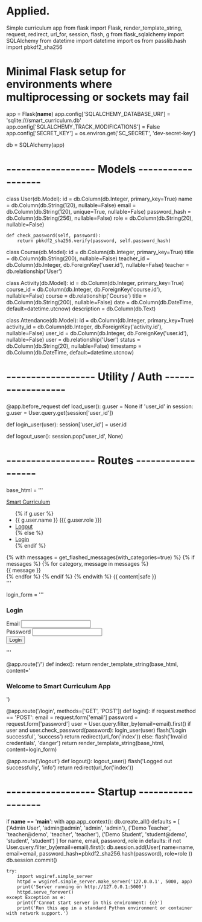 # Applied.
Simple curriculum app
from flask import Flask, render_template_string, request, redirect, url_for, session, flash, g
from flask_sqlalchemy import SQLAlchemy
from datetime import datetime
import os
from passlib.hash import pbkdf2_sha256

# Minimal Flask setup for environments where multiprocessing or sockets may fail
app = Flask(__name__)
app.config['SQLALCHEMY_DATABASE_URI'] = 'sqlite:///smart_curriculum.db'
app.config['SQLALCHEMY_TRACK_MODIFICATIONS'] = False
app.config['SECRET_KEY'] = os.environ.get('SC_SECRET', 'dev-secret-key')

db = SQLAlchemy(app)

# ------------------ Models ------------------

class User(db.Model):
    id = db.Column(db.Integer, primary_key=True)
    name = db.Column(db.String(120), nullable=False)
    email = db.Column(db.String(120), unique=True, nullable=False)
    password_hash = db.Column(db.String(256), nullable=False)
    role = db.Column(db.String(20), nullable=False)

    def check_password(self, password):
        return pbkdf2_sha256.verify(password, self.password_hash)

class Course(db.Model):
    id = db.Column(db.Integer, primary_key=True)
    title = db.Column(db.String(200), nullable=False)
    teacher_id = db.Column(db.Integer, db.ForeignKey('user.id'), nullable=False)
    teacher = db.relationship('User')

class Activity(db.Model):
    id = db.Column(db.Integer, primary_key=True)
    course_id = db.Column(db.Integer, db.ForeignKey('course.id'), nullable=False)
    course = db.relationship('Course')
    title = db.Column(db.String(200), nullable=False)
    date = db.Column(db.DateTime, default=datetime.utcnow)
    description = db.Column(db.Text)

class Attendance(db.Model):
    id = db.Column(db.Integer, primary_key=True)
    activity_id = db.Column(db.Integer, db.ForeignKey('activity.id'), nullable=False)
    user_id = db.Column(db.Integer, db.ForeignKey('user.id'), nullable=False)
    user = db.relationship('User')
    status = db.Column(db.String(20), nullable=False)
    timestamp = db.Column(db.DateTime, default=datetime.utcnow)

# ------------------ Utility / Auth ------------------

@app.before_request
def load_user():
    g.user = None
    if 'user_id' in session:
        g.user = User.query.get(session['user_id'])

def login_user(user):
    session['user_id'] = user.id

def logout_user():
    session.pop('user_id', None)

# ------------------ Routes ------------------

base_html = '''
<!doctype html>
<html>
<head>
  <meta charset="utf-8">
  <meta name="viewport" content="width=device-width, initial-scale=1">
  <title>Smart Curriculum</title>
  <link href="https://cdn.jsdelivr.net/npm/bootstrap@5.3.0/dist/css/bootstrap.min.css" rel="stylesheet">
</head>
<body>
<nav class="navbar navbar-expand-lg navbar-light bg-light mb-4">
  <div class="container-fluid">
    <a class="navbar-brand" href="{{ url_for('index') }}">Smart Curriculum</a>
    <div class="collapse navbar-collapse">
      <ul class="navbar-nav ms-auto">
        {% if g.user %}
          <li class="nav-item"><a class="nav-link">{{ g.user.name }} ({{ g.user.role }})</a></li>
          <li class="nav-item"><a class="nav-link" href="{{ url_for('logout') }}">Logout</a></li>
        {% else %}
          <li class="nav-item"><a class="nav-link" href="{{ url_for('login') }}">Login</a></li>
        {% endif %}
      </ul>
    </div>
  </div>
</nav>
<div class="container">
  {% with messages = get_flashed_messages(with_categories=true) %}
    {% if messages %}
      {% for category, message in messages %}
        <div class="alert alert-{{ category }}">{{ message }}</div>
      {% endfor %}
    {% endif %}
  {% endwith %}
  {{ content|safe }}
</div>
</body>
</html>
'''

login_form = '''
<h3>Login</h3>
<form method="POST">
  <div class="mb-3">
    <label>Email</label>
    <input type="email" name="email" class="form-control" required>
  </div>
  <div class="mb-3">
    <label>Password</label>
    <input type="password" name="password" class="form-control" required>
  </div>
  <button type="submit" class="btn btn-primary">Login</button>
</form>
'''

@app.route('/')
def index():
    return render_template_string(base_html, content='<h3>Welcome to Smart Curriculum App</h3>')

@app.route('/login', methods=['GET', 'POST'])
def login():
    if request.method == 'POST':
        email = request.form['email']
        password = request.form['password']
        user = User.query.filter_by(email=email).first()
        if user and user.check_password(password):
            login_user(user)
            flash('Login successful', 'success')
            return redirect(url_for('index'))
        else:
            flash('Invalid credentials', 'danger')
    return render_template_string(base_html, content=login_form)

@app.route('/logout')
def logout():
    logout_user()
    flash('Logged out successfully', 'info')
    return redirect(url_for('index'))

# ------------------ Startup ------------------

if __name__ == '__main__':
    with app.app_context():
        db.create_all()
        defaults = [
            ('Admin User', 'admin@admin', 'admin', 'admin'),
            ('Demo Teacher', 'teacher@demo', 'teacher', 'teacher'),
            ('Demo Student', 'student@demo', 'student', 'student')
        ]
        for name, email, password, role in defaults:
            if not User.query.filter_by(email=email).first():
                db.session.add(User(
                    name=name,
                    email=email,
                    password_hash=pbkdf2_sha256.hash(password),
                    role=role
                ))
        db.session.commit()

    try:
        import wsgiref.simple_server
        httpd = wsgiref.simple_server.make_server('127.0.0.1', 5000, app)
        print('Server running on http://127.0.0.1:5000')
        httpd.serve_forever()
    except Exception as e:
        print(f'Cannot start server in this environment: {e}')
        print('Run this app in a standard Python environment or container with network support.')
